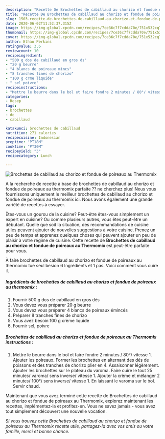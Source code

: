 ```yaml
---
description: "Recette De Brochettes de cabillaud au chorizo et fondue de poireaux au Thermomix"
title: "Recette De Brochettes de cabillaud au chorizo et fondue de poireaux au Thermomix"
slug: 1503-recette-de-brochettes-de-cabillaud-au-chorizo-et-fondue-de-poireaux-au-thermomix
date: 2020-06-02T11:52:37.315Z
image: https://img-global.cpcdn.com/recipes/7ce36c7f7cdda70e/751x532cq70/brochettes-de-cabillaud-au-chorizo-et-fondue-de-poireaux-au-thermomix-photo-principale-de-la-recette.jpg
thumbnail: https://img-global.cpcdn.com/recipes/7ce36c7f7cdda70e/751x532cq70/brochettes-de-cabillaud-au-chorizo-et-fondue-de-poireaux-au-thermomix-photo-principale-de-la-recette.jpg
cover: https://img-global.cpcdn.com/recipes/7ce36c7f7cdda70e/751x532cq70/brochettes-de-cabillaud-au-chorizo-et-fondue-de-poireaux-au-thermomix-photo-principale-de-la-recette.jpg
author: Ethan Perkins
ratingvalue: 3.6
reviewcount: 10
recipeingredient:
- "500 g dos de cabillaud en gros ds"
- "20 g beurre"
- "4 blancs de poireaux mincs"
- "8 tranches fines de chorizo"
- "100 g crme liquide"
- " sel poivre"
recipeinstructions:
- "Mettre le beurre dans le bol et faire fondre 2 minutes / 80°/ vitesse 1. Ajouter les poireaux. Former les brochettes en alternant des dés de poissons et des tranches de chorizo plier en 4. Assaisonner légèrement. Ajouter les brochettes sur le plateau du varoma. Faire cuire le tout 25 minutes/ varoma/ sens inverse/ vitesse 1. Ajouter la crème et mélanger 2 minutes/ 100°/ sens inverse/ vitesse 1. En laissant le varoma sur le bol. Servir chaud."
categories:
- Resep
tags:
- brochettes
- de
- cabillaud

katakunci: brochettes de cabillaud 
nutrition: 271 calories
recipecuisine: Indonesian
preptime: "PT18M"
cooktime: "PT30M"
recipeyield: "3"
recipecategory: Lunch

---
```



![Brochettes de cabillaud au chorizo et fondue de poireaux au Thermomix](https://img-global.cpcdn.com/recipes/7ce36c7f7cdda70e/751x532cq70/brochettes-de-cabillaud-au-chorizo-et-fondue-de-poireaux-au-thermomix-photo-principale-de-la-recette.jpg)

A la recherche de recette à base de brochettes de cabillaud au chorizo et fondue de poireaux au thermomix parfaite ?? ne cherchez plus! Nous vous fournissons uniquement le meilleur brochettes de cabillaud au chorizo et fondue de poireaux au thermomix ici. Nous avons également une grande variété de recettes à essayer.

Êtes-vous un gourou de la cuisine? Peut-être êtes-vous simplement un expert en cuisine? Ou comme plusieurs autres, vous êtes peut-être un débutant. Quelle que soit la situation, des recommandations de cuisine utiles peuvent ajouter de nouvelles suggestions à votre cuisine. Prenez un peu de temps et apprenez quelques choses qui peuvent ajouter un peu de plaisir à votre régime de cuisine. Cette recette de <strong> Brochettes de cabillaud au chorizo et fondue de poireaux au Thermomix </strong> est peut-être parfaite pour vous.

<!--inarticleads1-->

À faire brochettes de cabillaud au chorizo et fondue de poireaux au thermomix tue seul besion 6 Ingrédients et 1 pas. Voici comment vous cuire il.

##### Ingrédients de brochettes de cabillaud au chorizo et fondue de poireaux au thermomix :

1. Fournir 500 g dos de cabillaud en gros dés
1. Vous devez vous préparer 20 g beurre
1. Vous devez vous préparer 4 blancs de poireaux émincés
1. Préparer 8 tranches fines de chorizo
1. Vous avez besoin 100 g crème liquide
1. Fournir  sel, poivre




<!--inarticleads2-->

##### Brochettes de cabillaud au chorizo et fondue de poireaux au Thermomix instructions :

1. Mettre le beurre dans le bol et faire fondre 2 minutes / 80°/ vitesse 1. Ajouter les poireaux. Former les brochettes en alternant des dés de poissons et des tranches de chorizo plier en 4. Assaisonner légèrement. Ajouter les brochettes sur le plateau du varoma. Faire cuire le tout 25 minutes/ varoma/ sens inverse/ vitesse 1. Ajouter la crème et mélanger 2 minutes/ 100°/ sens inverse/ vitesse 1. En laissant le varoma sur le bol. Servir chaud.




<!--inarticleads1-->

<p>
Maintenant que vous avez terminé cette recette de Brochettes de cabillaud au chorizo et fondue de poireaux au Thermomix, explorez maintenant les recettes, implémentez-la et profitez-en. Vous ne savez jamais - vous avez tout simplement découvert une nouvelle vocation.
</p>

<p>
<i>Si vous trouvez cette Brochettes de cabillaud au chorizo et fondue de poireaux au Thermomix recette utile, partagez-la avec vos amis ou votre famille, merci et bonne chance.</i>
</p>
